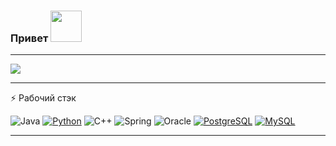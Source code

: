 ### Привет <img src="https://media.giphy.com/media/mGcNjsfWAjY5AEZNw6/giphy.gif" width="50">
---
<p align="left">
  <img src="https://github-readme-stats.vercel.app/api?username=NikitaBurtelov&show_icons=true&theme=dark" />
</p>

---

⚡ Рабочий стэк

![Java](https://img.shields.io/badge/Java---?color=333&logo=Java&logoColor=orange&style=for-the-badge)
[![Python](https://img.shields.io/badge/Python---?logo=python&style=for-the-badge&color=9cf)](https://python.org)
![C++](https://img.shields.io/badge/C%2B%2B---?color=06c&logo=C%2B%2B&logoColor=fff&style=for-the-badge)
![Spring](https://img.shields.io/badge/Spring---?color=brightgreen&logo=Spring&logoColor=fff&style=for-the-badge)
![Oracle](https://img.shields.io/badge/Oracle---?color=333&logo=Oracle&logoColor=C30&style=for-the-badge)
[![PostgreSQL](https://img.shields.io/badge/-PostgreSQL-336791?logo=PostgreSQL&logoColor=white&link=https://www.postgresql.org/&style=for-the-badge)](https://www.postgresql.org/)
[![MySQL](https://img.shields.io/badge/-MySQL-336791?logo=MySQL&logoColor=white&link=https://www.postgresql.org/&style=for-the-badge)](https://www.mysql.com/)

---

<!--
**NikitaBurtelov/NikitaBurtelov** is a ✨ _special_ ✨ repository because its `README.md` (this file) appears on your GitHub profile.

Here are some ideas to get you started:

- 🔭 I’m currently working on ...
- 🌱 I’m currently learning ...
- 👯 I’m looking to collaborate on ...
- 🤔 I’m looking for help with ...
- 💬 Ask me about ...
- 📫 How to reach me: ...
- 😄 Pronouns: ...
- ⚡ Fun fact: ...
-->
